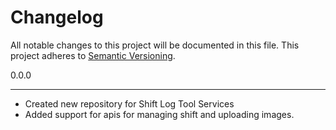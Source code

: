 # Changelog

All notable changes to this project will be documented in this file.
This project adheres to [Semantic Versioning](http://semver.org/).

0.0.0

-----

- Created new repository for Shift Log Tool Services
- Added support for apis for managing shift and uploading images.
